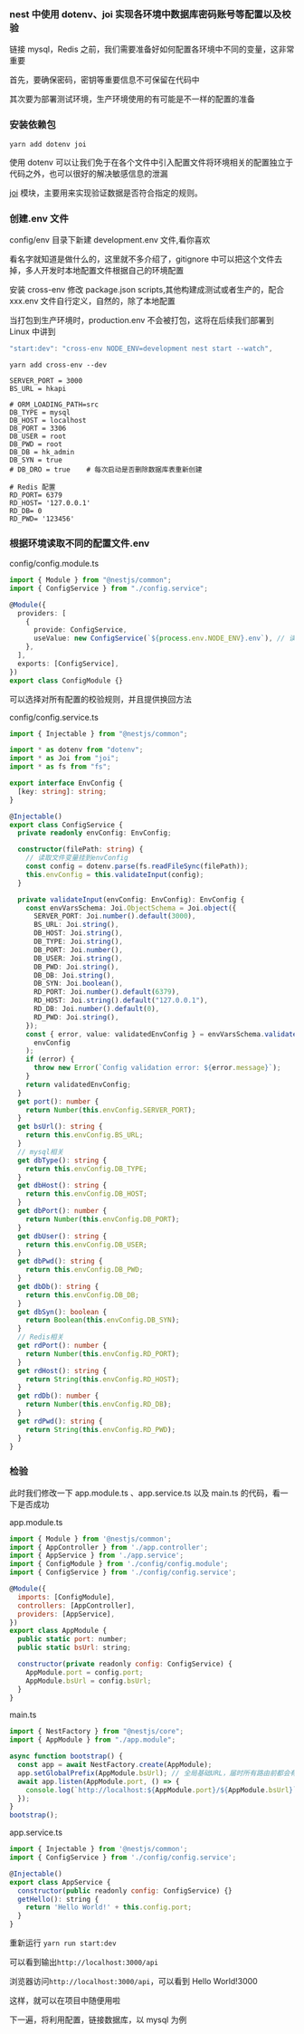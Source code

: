 ### nest 中使用 dotenv、joi 实现各环境中数据库密码账号等配置以及校验

链接 mysql，Redis 之前，我们需要准备好如何配置各环境中不同的变量，这非常重要

首先，要确保密码，密钥等重要信息不可保留在代码中

其次要为部署测试环境，生产环境使用的有可能是不一样的配置的准备

### 安装依赖包

```shell
yarn add dotenv joi
```

使用 dotenv 可以让我们免于在各个文件中引入配置文件将环境相关的配置独立于代码之外，也可以很好的解决敏感信息的泄漏

[joi](https://joi.dev/api/?v=17.4.2) 模块，主要用来实现验证数据是否符合指定的规则。

### 创建.env 文件

config/env 目录下新建 development.env 文件,看你喜欢

看名字就知道是做什么的，这里就不多介绍了，gitignore 中可以把这个文件去掉，多人开发时本地配置文件根据自己的环境配置

安装 cross-env 修改 package.json scripts,其他构建成测试或者生产的，配合 xxx.env 文件自行定义，自然的，除了本地配置

当打包到生产环境时，production.env 不会被打包，这将在后续我们部署到 Linux 中讲到

```js
"start:dev": "cross-env NODE_ENV=development nest start --watch",
```

```shell
yarn add cross-env --dev
```

```shell
SERVER_PORT = 3000
BS_URL = hkapi

# ORM_LOADING_PATH=src
DB_TYPE = mysql
DB_HOST = localhost
DB_PORT = 3306
DB_USER = root
DB_PWD = root
DB_DB = hk_admin
DB_SYN = true
# DB_DRO = true    # 每次启动是否删除数据库表重新创建

# Redis 配置
RD_PORT= 6379
RD_HOST= '127.0.0.1'
RD_DB= 0
RD_PWD= '123456'

```

### 根据环境读取不同的配置文件.env

config/config.module.ts

```ts
import { Module } from "@nestjs/common";
import { ConfigService } from "./config.service";

@Module({
  providers: [
    {
      provide: ConfigService,
      useValue: new ConfigService(`${process.env.NODE_ENV}.env`), // 读取当前环境的env文件
    },
  ],
  exports: [ConfigService],
})
export class ConfigModule {}
```

可以选择对所有配置的校验规则，并且提供换回方法

config/config.service.ts

```ts
import { Injectable } from "@nestjs/common";

import * as dotenv from "dotenv";
import * as Joi from "joi";
import * as fs from "fs";

export interface EnvConfig {
  [key: string]: string;
}

@Injectable()
export class ConfigService {
  private readonly envConfig: EnvConfig;

  constructor(filePath: string) {
    // 读取文件变量挂到envConfig
    const config = dotenv.parse(fs.readFileSync(filePath));
    this.envConfig = this.validateInput(config);
  }

  private validateInput(envConfig: EnvConfig): EnvConfig {
    const envVarsSchema: Joi.ObjectSchema = Joi.object({
      SERVER_PORT: Joi.number().default(3000),
      BS_URL: Joi.string(),
      DB_HOST: Joi.string(),
      DB_TYPE: Joi.string(),
      DB_PORT: Joi.number(),
      DB_USER: Joi.string(),
      DB_PWD: Joi.string(),
      DB_DB: Joi.string(),
      DB_SYN: Joi.boolean(),
      RD_PORT: Joi.number().default(6379),
      RD_HOST: Joi.string().default("127.0.0.1"),
      RD_DB: Joi.number().default(0),
      RD_PWD: Joi.string(),
    });
    const { error, value: validatedEnvConfig } = envVarsSchema.validate(
      envConfig
    );
    if (error) {
      throw new Error(`Config validation error: ${error.message}`);
    }
    return validatedEnvConfig;
  }
  get port(): number {
    return Number(this.envConfig.SERVER_PORT);
  }
  get bsUrl(): string {
    return this.envConfig.BS_URL;
  }
  // mysql相关
  get dbType(): string {
    return this.envConfig.DB_TYPE;
  }
  get dbHost(): string {
    return this.envConfig.DB_HOST;
  }
  get dbPort(): number {
    return Number(this.envConfig.DB_PORT);
  }
  get dbUser(): string {
    return this.envConfig.DB_USER;
  }
  get dbPwd(): string {
    return this.envConfig.DB_PWD;
  }
  get dbDb(): string {
    return this.envConfig.DB_DB;
  }
  get dbSyn(): boolean {
    return Boolean(this.envConfig.DB_SYN);
  }
  // Redis相关
  get rdPort(): number {
    return Number(this.envConfig.RD_PORT);
  }
  get rdHost(): string {
    return String(this.envConfig.RD_HOST);
  }
  get rdDb(): number {
    return Number(this.envConfig.RD_DB);
  }
  get rdPwd(): string {
    return String(this.envConfig.RD_PWD);
  }
}
```

### 检验

此时我们修改一下 app.module.ts 、app.service.ts 以及 main.ts 的代码，看一下是否成功

app.module.ts

```js
import { Module } from '@nestjs/common';
import { AppController } from './app.controller';
import { AppService } from './app.service';
import { ConfigModule } from './config/config.module';
import { ConfigService } from './config/config.service';

@Module({
  imports: [ConfigModule],
  controllers: [AppController],
  providers: [AppService],
})
export class AppModule {
  public static port: number;
  public static bsUrl: string;

  constructor(private readonly config: ConfigService) {
    AppModule.port = config.port;
    AppModule.bsUrl = config.bsUrl;
  }
}

```

main.ts

```js
import { NestFactory } from "@nestjs/core";
import { AppModule } from "./app.module";

async function bootstrap() {
  const app = await NestFactory.create(AppModule);
  app.setGlobalPrefix(AppModule.bsUrl); // 全局基础URL，届时所有路由前都会有这个基础的url
  await app.listen(AppModule.port, () => {
    console.log(`http://localhost:${AppModule.port}/${AppModule.bsUrl}`);
  });
}
bootstrap();
```

app.service.ts

```js
import { Injectable } from '@nestjs/common';
import { ConfigService } from './config/config.service';

@Injectable()
export class AppService {
  constructor(public readonly config: ConfigService) {}
  getHello(): string {
    return 'Hello World!' + this.config.port;
  }
}
```

重新运行 `yarn run start:dev`

可以看到输出`http://localhost:3000/api`

浏览器访问`http://localhost:3000/api`，可以看到 Hello World!3000

这样，就可以在项目中随便用啦

下一遍，将利用配置，链接数据库，以 mysql 为例

